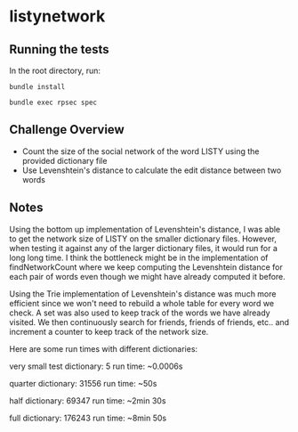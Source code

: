 # listynetwork

## Running the tests
In the root directory, run:

`bundle install`

`bundle exec rpsec spec`

## Challenge Overview
* Count the size of the social network of the word LISTY using the provided dictionary file
* Use Levenshtein's distance to calculate the edit distance between two words

## Notes
Using the bottom up implementation of Levenshtein's distance, I was able to get the network size of LISTY on the smaller dictionary files. However, when testing it against any of the larger dictionary files, it would run for a long long time. I think the bottleneck might be in the implementation of findNetworkCount where we keep computing the Levenshtein distance for each pair of words even though we might have already computed it before.

Using the Trie implementation of Levenshtein's distance was much more efficient since we won't need to rebuild a whole table for every word we check. A set was also used to keep track of the words we have already visited. We then continuously search for friends, friends of friends, etc.. and increment a counter to keep track of the network size.

Here are some run times with different dictionaries:

very small test dictionary: 5
run time: ~0.0006s

quarter dictionary: 31556
run time: ~50s

half dictionary: 69347
run time: ~2min 30s

full dictionary: 176243
run time: ~8min 50s
